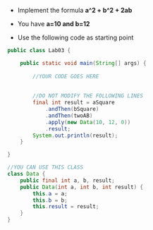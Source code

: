 * Implement the formula __a^2 + b^2 + 2ab__
* You have __a=10 and b=12__

* Use the following code as starting point

```java
public class Lab03 {

	public static void main(String[] args) {
		
		//YOUR CODE GOES HERE
		
		
		//DO NOT MODIFY THE FOLLOWING LINES			
		final int result = aSquare
			.andThen(bSquare)
			.andThen(twoAB)
			.apply(new Data(10, 12, 0))
			.result;
		System.out.println(result);
	}

}

//YOU CAN USE THIS CLASS
class Data {
	public final int a, b, result;
	public Data(int a, int b, int result) {
		this.a = a;
		this.b = b;
		this.result = result;
	}
}
```
